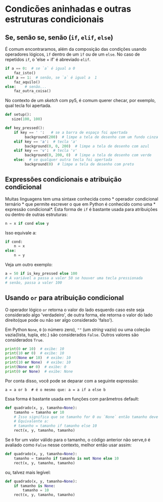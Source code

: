 # Condicões aninhadas e outras estruturas condicionais

<!--
![](assets/thumb-if-elif-else.png)
-->

## Se, senão se, senão (`if`, `elif`, `else`)

É comum encontraramos, além da composição das condições usando operadores lógicos, `ìf` dentro de um `ìf` ou de um `else`. No caso de repetidos `if`, o 'else + if' é abreviado `elif`.

```python
if a == 0:  # se `a` é igual a 0
    faz_isto()
elif a == 1:  # senão, se `a` é igual a  1
    faz_aquilo()
else:    # senão...
    faz_outra_coisa()
```

No contexto de um *sketch* com py5, é comum querer checar, por exemplo, qual tecla foi apertada.

```python
def setup():
   size(100, 100)

def key_pressed():
    if key == ' ':   # se a barra de espaço foi apertada
         background(200)  # limpe a tela de desenho com um fundo cinza
    elif key == 'a':  # tecla 'a'
         background(0, 0, 200)  # limpe a tela de desenho com azul
    elif key == 'v':  # tecla 'v'
         background(0, 200, 0)  # limpe a tela de desenho com verde
    else:  # se qualquer outra tecla foi apertada
         background(0)  # limpe a tela de desenho com preto
```

## Expressões condicionais e atribuição condicional

Muitas linguagens tem uma sintaxe conhecida como * operador condicional ternário * que permite escrever o que em Python é conhecido como uma * expressão condicional*. Esta forma de `if` é bastante usada para atribuições ou dentro de outras estruturas:

```python
n = x if cond else y
```

Isso equivale a:

```python
if cond:
    n = x
else:
    n = y
```

Veja um outro exemplo:

```python
a = 50 if is_key_pressed else 100
# A variável a passa a valer 50 se houver uma tecla pressionada
# senão, passa a valer 100
```

## Usando `or` para atribuição condicional

O operador lógico `or` retorna o valor do lado esquerdo caso este seja considerado algo 'verdadeiro', de outra forma, ele retorna o valor do lado direito(que pode ou não ser algo considerado 'falso').

Em Python `None`, `0` (o número zero), `""` (um *string* vazio) ou uma coleção vazia(lista, tupla, etc.) são considerados `False`. Outros valores são considerados `True`.

```python
print(0 or 10)  # exibe: 10
print(10 or 0)  # exibe: 10
print(None or 10)  # exibe: 10
print(10 or None)  # exibe: 10
print(None or 0)  # exibe: 0
print(0 or None)  # exibe: None
```

Por conta disso, você pode se deparar com a seguinte expressão:

```
a = a or b  # é o mesmo que: a = a if a else b
```

Essa forma é bastante usada em funções com parâmetros default:

```python
def quadrado(x, y, tamanho=None):
    tamanho = tamanho or 10
    # Isso significa que se tamanho for 0 ou `None` então tamanho deve passar a valer 10:
    # Equivalente a:
    # tamanho = tamanho if tamanho else 10
    rect(x, y, tamanho, tamanho)
```

Se `0` for um valor válido para o tamanho, o código anterior não serve,`0` é avaliado como `False` nesse contexto, melhor então usar assim:

```python
def quadrado(x, y, tamanho=None):
    tamanho = tamanho if tamanho is not None else 10
    rect(x, y, tamanho, tamanho)
```

ou, talvez mais legível:

```python
def quadrado(x, y, tamanho=None):
    if tamanho is None:
        tamanho = 10
    rect(x, y, tamanho, tamanho)
```
